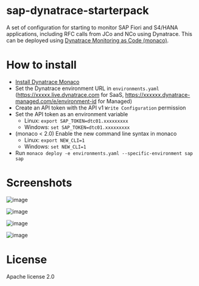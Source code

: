 # sap-dynatrace-starterpack

A set of configuration for starting to monitor SAP Fiori and S4/HANA applications, including RFC calls from JCo and NCo using Dynatrace. This can be deployed using [Dynatrace Monitoring as Code (monaco)](https://github.com/dynatrace-oss/dynatrace-monitoring-as-code/).

# How to install
* [Install Dynatrace Monaco](https://dynatrace-oss.github.io/dynatrace-monitoring-as-code/installation)
* Set the Dynatrace environment URL in ```environments.yaml``` (https://xxxxx.live.dynatrace.com for SaaS, https://xxxxxx.dynatrace-managed.com/e/environment-id for Managed)
* Create an API token with the API v1 ```Write Configuration``` permission
* Set the API token as an environment variable
  * Linux: ```export SAP_TOKEN=dtc01.xxxxxxxxx```
  * Windows: ```set SAP_TOKEN=dtc01.xxxxxxxxx```
* (monaco < 2.0) Enable the new command line syntax in monaco
  * Linux: ```export NEW_CLI=1```
  * Windows: ```set NEW_CLI=1```
* Run ```monaco deploy -e environments.yaml --specific-environment sap sap```

# Screenshots
![image](https://user-images.githubusercontent.com/48479537/134671751-c9b0436d-b65c-47f4-8fd3-6e2081aabebf.png)

![image](https://user-images.githubusercontent.com/48479537/134673646-2dd9d70e-ba81-4213-8003-6cd4bfa481e8.png)

![image](https://user-images.githubusercontent.com/48479537/134674251-6456b31d-a76e-4751-9f2f-d640cb723e30.png)

![image](https://user-images.githubusercontent.com/48479537/134674591-f91b4bc8-2ff9-4e30-adb4-9c338db609db.png)


# License

Apache license 2.0
